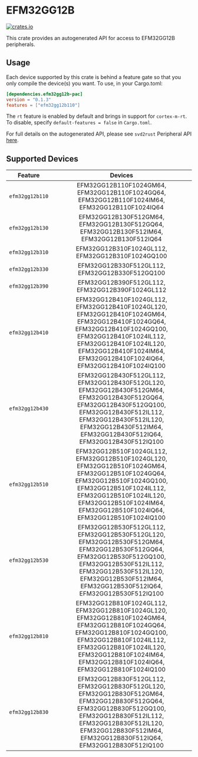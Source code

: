 # EFM32GG12B
    
[![crates.io](https://img.shields.io/crates/v/efm32gg12b-pac?label=efm32gg12b)](https://crates.io/crates/efm32gg12b-pac)

This crate provides an autogenerated API for access to EFM32GG12B peripherals.

## Usage

Each device supported by this crate is behind a feature gate so that you only
compile the device(s) you want. To use, in your Cargo.toml:

```toml
[dependencies.efm32gg12b-pac]
version = "0.1.3"
features = ["efm32gg12b110"]
```

The `rt` feature is enabled by default and brings in support for `cortex-m-rt`.
To disable, specify `default-features = false` in `Cargo.toml`.

For full details on the autogenerated API, please see `svd2rust` Peripheral API [here].

[here]: https://docs.rs/svd2rust/0.28.0/svd2rust/#peripheral-api

## Supported Devices
| Feature | Devices |
|:-----:|:-------:|
|`efm32gg12b110`|EFM32GG12B110F1024GM64, EFM32GG12B110F1024GQ64, EFM32GG12B110F1024IM64, EFM32GG12B110F1024IQ64|
|`efm32gg12b130`|EFM32GG12B130F512GM64, EFM32GG12B130F512GQ64, EFM32GG12B130F512IM64, EFM32GG12B130F512IQ64|
|`efm32gg12b310`|EFM32GG12B310F1024GL112, EFM32GG12B310F1024GQ100|
|`efm32gg12b330`|EFM32GG12B330F512GL112, EFM32GG12B330F512GQ100|
|`efm32gg12b390`|EFM32GG12B390F512GL112, EFM32GG12B390F1024GL112|
|`efm32gg12b410`|EFM32GG12B410F1024GL112, EFM32GG12B410F1024GL120, EFM32GG12B410F1024GM64, EFM32GG12B410F1024GQ64, EFM32GG12B410F1024GQ100, EFM32GG12B410F1024IL112, EFM32GG12B410F1024IL120, EFM32GG12B410F1024IM64, EFM32GG12B410F1024IQ64, EFM32GG12B410F1024IQ100|
|`efm32gg12b430`|EFM32GG12B430F512GL112, EFM32GG12B430F512GL120, EFM32GG12B430F512GM64, EFM32GG12B430F512GQ64, EFM32GG12B430F512GQ100, EFM32GG12B430F512IL112, EFM32GG12B430F512IL120, EFM32GG12B430F512IM64, EFM32GG12B430F512IQ64, EFM32GG12B430F512IQ100|
|`efm32gg12b510`|EFM32GG12B510F1024GL112, EFM32GG12B510F1024GL120, EFM32GG12B510F1024GM64, EFM32GG12B510F1024GQ64, EFM32GG12B510F1024GQ100, EFM32GG12B510F1024IL112, EFM32GG12B510F1024IL120, EFM32GG12B510F1024IM64, EFM32GG12B510F1024IQ64, EFM32GG12B510F1024IQ100|
|`efm32gg12b530`|EFM32GG12B530F512GL112, EFM32GG12B530F512GL120, EFM32GG12B530F512GM64, EFM32GG12B530F512GQ64, EFM32GG12B530F512GQ100, EFM32GG12B530F512IL112, EFM32GG12B530F512IL120, EFM32GG12B530F512IM64, EFM32GG12B530F512IQ64, EFM32GG12B530F512IQ100|
|`efm32gg12b810`|EFM32GG12B810F1024GL112, EFM32GG12B810F1024GL120, EFM32GG12B810F1024GM64, EFM32GG12B810F1024GQ64, EFM32GG12B810F1024GQ100, EFM32GG12B810F1024IL112, EFM32GG12B810F1024IL120, EFM32GG12B810F1024IM64, EFM32GG12B810F1024IQ64, EFM32GG12B810F1024IQ100|
|`efm32gg12b830`|EFM32GG12B830F512GL112, EFM32GG12B830F512GL120, EFM32GG12B830F512GM64, EFM32GG12B830F512GQ64, EFM32GG12B830F512GQ100, EFM32GG12B830F512IL112, EFM32GG12B830F512IL120, EFM32GG12B830F512IM64, EFM32GG12B830F512IQ64, EFM32GG12B830F512IQ100|
